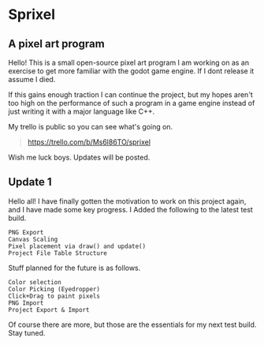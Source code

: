 # Sprixel
## A pixel art program
Hello!
This is a small open-source pixel art program I am working on as an exercise to get more familiar with the godot game engine. If I dont release it assume I died.

If this gains enough traction I can continue the project, but my hopes aren't too high on the performance of such a program in a game engine instead of just writing it with a major language like C++.

My trello is public so you can see what's going on.
> https://trello.com/b/Ms6l86TO/sprixel

Wish me luck boys.
Updates will be posted.

## Update 1
Hello all!
I have finally gotten the motivation to work on this project again, and I have made some key progress.
I Added the following to the latest test build.
```
PNG Export
Canvas Scaling
Pixel placement via draw() and update()
Project File Table Structure
```
Stuff planned for the future is as follows.
```
Color selection
Color Picking (Eyedropper)
Click+Drag to paint pixels
PNG Import
Project Export & Import
```
Of course there are more, but those are the essentials for my next test build. Stay tuned.
